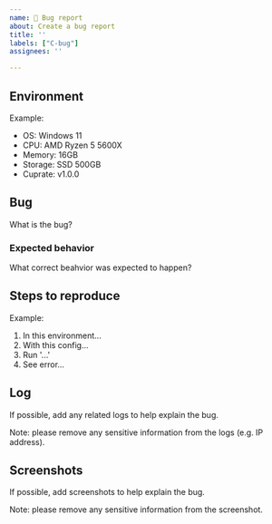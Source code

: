 ```yaml
---
name: 🐞 Bug report
about: Create a bug report
title: ''
labels: ["C-bug"]
assignees: ''

---
```


<!--
Notes:
- All these fields are optional, add as much or as little info as you like
- Please search to see if an issue already exists for the bug you encountered
-->

## Environment
Example:
- OS: Windows 11
- CPU: AMD Ryzen 5 5600X
- Memory: 16GB
- Storage: SSD 500GB
- Cuprate: v1.0.0

## Bug
What is the bug?

### Expected behavior
What correct beahvior was expected to happen?

## Steps to reproduce
Example:
1. In this environment...
2. With this config...
3. Run '...'
4. See error...

## Log
If possible, add any related logs to help explain the bug.

Note: please remove any sensitive information from the logs (e.g. IP address).

## Screenshots
If possible, add screenshots to help explain the bug.

Note: please remove any sensitive information from the screenshot.
